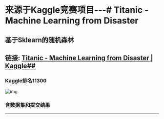 # 来源于Kaggle竞赛项目---# Titanic - Machine Learning from Disaster

## 基于Sklearn的随机森林

## 链接: [Titanic - Machine Learning from Disaster | Kaggle## ](https://www.kaggle.com/competitions/titanic)

### Kaggle排名11300

![img](https://raw.githubusercontent.com/laodengbulao/Titanic-with-Machine-Learning/master/pm.png)

### 含数据集和提交结果

---

